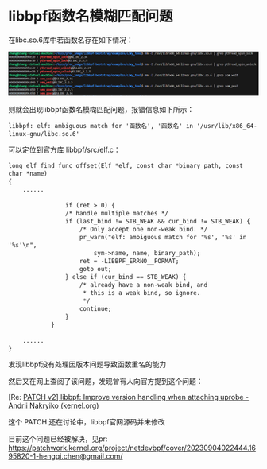 # libbpf函数名模糊匹配问题

在libc.so.6库中若函数名存在如下情况：

<div align='center'><img src="./images/ambiguous_match.png"></div>

则就会出现libbpf函数名模糊匹配问题，报错信息如下所示：

```
libbpf: elf: ambiguous match for '函数名', '函数名' in '/usr/lib/x86_64-linux-gnu/libc.so.6'
```

可以定位到官方库 libbpf/src/elf.c：

```
long elf_find_func_offset(Elf *elf, const char *binary_path, const char *name)
{
	......
	
				if (ret > 0) {
				/* handle multiple matches */
				if (last_bind != STB_WEAK && cur_bind != STB_WEAK) {
					/* Only accept one non-weak bind. */
					pr_warn("elf: ambiguous match for '%s', '%s' in '%s'\n",
						sym->name, name, binary_path);
					ret = -LIBBPF_ERRNO__FORMAT;
					goto out;
				} else if (cur_bind == STB_WEAK) {
					/* already have a non-weak bind, and
					 * this is a weak bind, so ignore.
					 */
					continue;
				}
			}
			
	......
}
```

发现libbpf没有处理因版本问题导致函数重名的能力

然后又在网上查阅了该问题，发现曾有人向官方提到这个问题：

[Re: [PATCH v2\] libbpf: Improve version handling when attaching uprobe - Andrii Nakryiko (kernel.org)](https://lore.kernel.org/lkml/CAEf4BzZTrjjyyOm3ak9JsssPSh6T_ZmGd677a2rt5e5rBLUrpQ@mail.gmail.com/)

这个 PATCH 还在讨论中，libbpf官网源码并未修改

目前这个问题已经被解决，见pr: https://patchwork.kernel.org/project/netdevbpf/cover/20230904022444.1695820-1-hengqi.chen@gmail.com/
